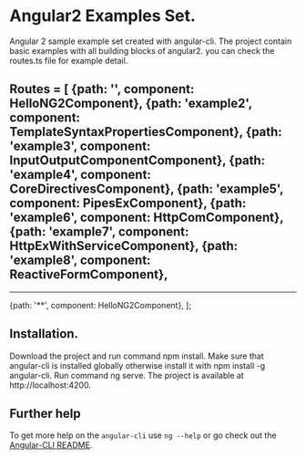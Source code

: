 # Angular2 Examples Set.
Angular 2 sample example set created with angular-cli. The project contain basic examples with all building blocks of angular2. you can check the routes.ts file for example detail.

Routes = [
  {path: '', component: HelloNG2Component},
  {path: 'example2', component: TemplateSyntaxPropertiesComponent},
  {path: 'example3', component: InputOutputComponentComponent},
  {path: 'example4', component: CoreDirectivesComponent},
  {path: 'example5', component: PipesExComponent},
  {path: 'example6', component: HttpComComponent},
  {path: 'example7', component: HttpExWithServiceComponent},
  {path: 'example8', component: ReactiveFormComponent},
   ---------------
   ---------------
  {path: '**', component: HelloNG2Component},
];

## Installation.
Download the project and run command npm install.
Make sure that angular-cli is installed globally otherwise install it with npm install -g angular-cli.
Run command ng serve.
The project is available at http://localhost:4200.

## Further help

To get more help on the `angular-cli` use `ng --help` or go check out the [Angular-CLI README](https://github.com/angular/angular-cli/blob/master/README.md).

